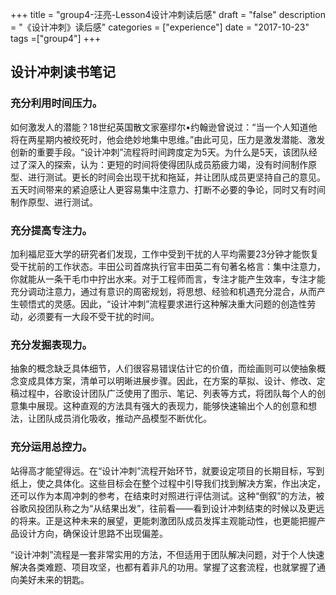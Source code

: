 +++
title = "group4-汪亮-Lesson4设计冲刺读后感"
draft = "false"
description = "《设计冲刺》读后感"
categories = ["experience"]
date = "2017-10-23"
tags =["group4"]
+++


## 设计冲刺读书笔记
### 充分利用时间压力。

如何激发人的潜能？18世纪英国散文家塞缪尔•约翰逊曾说过：“当一个人知道他将在两星期内被绞死时，他会绝妙地集中思维。”由此可见，压力是激发潜能、激发创新的重要手段。“设计冲刺”流程将时间跨度定为5天。为什么是5天，该团队经过了深入的探索，认为：更短的时间将使得团队成员筋疲力竭，没有时间制作原型、进行测试。更长的时间会出现干扰和拖延，并让团队成员更坚持自己的意见。五天时间带来的紧迫感让人更容易集中注意力、打断不必要的争论，同时又有时间制作原型、进行测试。


### 充分提高专注力。

加利福尼亚大学的研究者们发现，工作中受到干扰的人平均需要23分钟才能恢复受干扰前的工作状态。丰田公司首席执行官丰田英二有句著名格言：集中注意力，你就能从一条干毛巾中拧出水来。对于工程师而言，专注才能产生效率，专注才能充分调动注意力，通过有意识的周密规划，将思想、经验和机遇充分混合，从而产生顿悟式的灵感。因此，“设计冲刺”流程要求进行这种解决重大问题的创造性劳动，必须要有一大段不受干扰的时间。


### 充分发掘表现力。

抽象的概念缺乏具体细节，人们很容易错误估计它的价值，而绘画则可以使抽象概念变成具体方案，清单可以明晰进展步骤。因此，在方案的草拟、设计、修改、定稿过程中，谷歌设计团队广泛使用了图示、笔记、列表等方式，将团队每个人的创意集中展现。这种直观的方法具有强大的表现力，能够快速输出个人的创意和想法，让团队成员消化吸收，推动产品模型不断优化。


### 充分运用总控力。

站得高才能望得远。在“设计冲刺”流程开始环节，就要设定项目的长期目标，写到纸上，使之具体化。这些目标会在整个过程中引导我们找到解决方案，作出决定，还可以作为本周冲刺的参考，在结束时对照进行评估测试。这种“倒叙”的方法，被谷歌风投团队称之为“从结果出发”，往前看——看到设计冲刺结束的时候以及更远的将来。正是这种未来的展望，更能刺激团队成员发挥主观能动性，也更能把握产品设计方向，确保设计思路不出现偏差。


“设计冲刺”流程是一套非常实用的方法，不但适用于团队解决问题，对于个人快速解决各类难题、项目攻坚，也都有着非凡的功用。掌握了这套流程，也就掌握了通向美好未来的钥匙。
